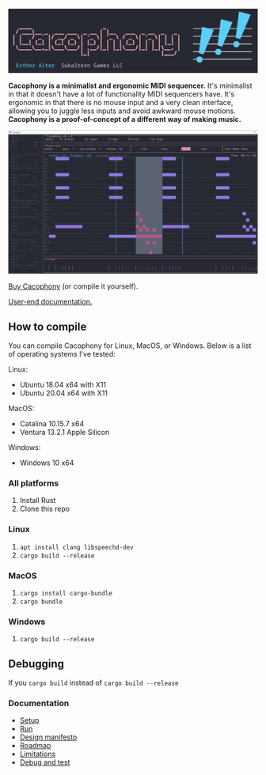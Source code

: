 ![Cacophony!](doc/images/banner.png)

**Cacophony is a minimalist and ergonomic MIDI sequencer.** It's minimalist in that it doesn't have a lot of functionality MIDI sequencers have. It's ergonomic in that there is no mouse input and a very clean interface, allowing you to juggle less inputs and avoid awkward mouse motions. **Cacophony is a proof-of-concept of a different way of making music.**

![Screenshot of Cacophony](doc/images/screenshot.jpg)

[Buy Cacophony](https://subalterngames.itch.io/cacophony) (or compile it yourself).

[User-end documentation.](https://subalterngames.com/cacophony.html)

## How to compile

You can compile Cacophony for Linux, MacOS, or Windows. Below is a list of operating systems I've tested:

Linux:

- Ubuntu 18.04 x64 with X11
- Ubuntu 20.04 x64 with X11

MacOS:

- Catalina 10.15.7 x64
- Ventura 13.2.1 Apple Silicon

Windows:

- Windows 10 x64

### All platforms

1. Install Rust
2. Clone this repo

### Linux

1. `apt install clang libspeechd-dev`
2. `cargo build --release`

### MacOS

1. `cargo install cargo-bundle`
2. `cargo bundle`

### Windows

1. `cargo build --release`

## Debugging

If you `cargo build` instead of `cargo build --release`

### Documentation

- [Setup](doc/setup.md)
- [Run](doc/run.md)
- [Design manifesto](doc/manifesto.md)
- [Roadmap](doc/roadmap.md)
- [Limitations](doc/limitations.md)
- [Debug and test](doc/debug_and_test.md)